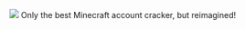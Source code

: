 ![](https://b1nzy.ratelimited.me/e920n4.png)
Only the best Minecraft account cracker, but reimagined!
